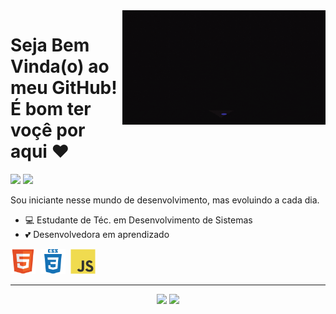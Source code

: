 <img src = "banner.gif"  width = "325px" align = "right">

# Seja Bem Vinda(o) ao meu GitHub! É bom ter voçê por aqui ❤️

<a href="https://instagram.com/daniicalil" target="_blank"><img loading="lazy" src="https://img.shields.io/badge/-Instagram-%23E4405F?style=for-the-badge&logo=instagram&logoColor=white" target="_blank"></a>
<a href="https://www.linkedin.com/in/danielle calil" target="_blank"><img loading="lazy" src="https://img.shields.io/badge/-LinkedIn-%230077B5?style=for-the-badge&logo=linkedin&logoColor=white" target="_blank"></a>   
  
Sou iniciante nesse mundo de desenvolvimento, mas evoluindo a cada dia.

- 💻 Estudante de Téc. em Desenvolvimento de Sistemas
- 💕 Desenvolvedora em aprendizado

<div>
  <img src="https://github.com/devicons/devicon/blob/master/icons/html5/html5-original.svg" title="HTML5" alt="HTML" width="40" height="40"/>&nbsp;
   <img src="https://github.com/devicons/devicon/blob/master/icons/css3/css3-plain-wordmark.svg" title="CSS3" alt="CSS" width="40" height="40"/>&nbsp;
  <img src="https://github.com/devicons/devicon/blob/master/icons/javascript/javascript-original.svg" title="JavaScript" alt="JavaScript" width="40" height="40"/>&nbsp;
</div>

---

<div align = "center">
<img height = "200em" src="https://github-readme-stats.vercel.app/api/top-langs/?username=daniellecalil&show_icons=true&theme=nightowl&count_private=true"/>
<img height = "200em" src="https://github-readme-stats.vercel.app/api?username=daniellecalil&show_icons=true&show_icons=true&theme=nightowl&count_private=true" />
</div>
